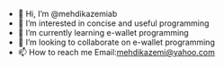 - 👋 Hi, I’m @mehdikazemiab
- 👀 I’m interested in concise and useful programming
- 🌱 I’m currently learning e-wallet programming
- 💞️ I’m looking to collaborate on e-wallet programming
- 📫 How to reach me Email:mehdikazemi@yahoo.com 

<!---
mehdikazemiab/mehdikazemiab is a ✨ special ✨ repository because its `README.md` (this file) appears on your GitHub profile.
You can click the Preview link to take a look at your changes.
--->
